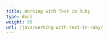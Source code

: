 ```yaml
---
title: Working with Text in Ruby
type: docs
weight: 90
url: /java/working-with-text-in-ruby/
---
```

